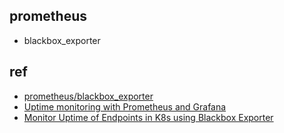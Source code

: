 

## prometheus
+ blackbox_exporter


## ref
+ [prometheus/blackbox_exporter](https://github.com/prometheus/blackbox_exporter)
+ [Uptime monitoring with Prometheus and Grafana](https://sterba.dev/posts/uptime-monitoring/)
+ [Monitor Uptime of Endpoints in K8s using Blackbox Exporter](https://medium.com/@akashjoffical08/monitor-uptime-of-endpoints-in-k8s-using-blackbox-exporter-f80166a328e9)